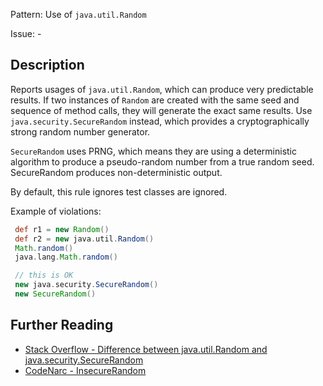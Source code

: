 Pattern: Use of `java.util.Random`

Issue: -

## Description

Reports usages of `java.util.Random`, which can produce very predictable results. If two instances of `Random` are created with the same seed and sequence of method calls, they will generate the exact same results. Use `java.security.SecureRandom` instead, which provides a cryptographically strong random number generator. 

`SecureRandom` uses PRNG, which means they are using a deterministic algorithm to produce a pseudo-random number from a true random seed. SecureRandom produces non-deterministic output.

By default, this rule ignores test classes are ignored.

Example of violations:

``` groovy
 def r1 = new Random()
 def r2 = new java.util.Random()
 Math.random()
 java.lang.Math.random()

 // this is OK
 new java.security.SecureRandom()
 new SecureRandom()
```

## Further Reading

* [Stack Overflow - Difference between java.util.Random and java.security.SecureRandom](https://stackoverflow.com/questions/11051205/difference-between-java-util-random-and-java-security-securerandom)
* [CodeNarc - InsecureRandom](https://codenarc.github.io/CodeNarc/codenarc-rules-security.html#insecurerandom-rule)